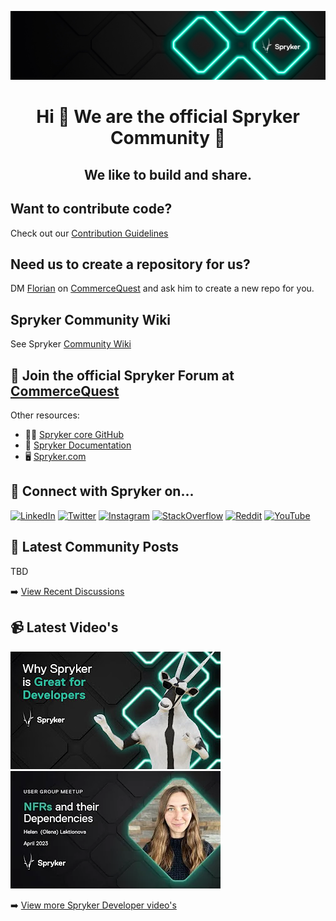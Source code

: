 <!---
spryker-community/.github is a ✨ special ✨ repository because its `README.md` (this file) appears on our GitHub profile.
You can click the Preview link to take a look at your changes.
--->
[![github-profile](https://github.com/spryker-community/.github/blob/main/profile/spryker-community-github-bg.png?raw=true)](https://www.spryker.com/community)
<h1 align="center">Hi 👋 We are the official Spryker Community</a> 👋</h1>
<h2 align="center">We like to build and share.</h2>

## Want to contribute code?
Check out our [Contribution Guidelines](https://github.com/spryker-community/docs/blob/main/CONTRIBUTE.md)

## Need us to create a repository for us?
DM [Florian](https://commercequest.space/profile/fsmeier) on [CommerceQuest](https://commercequest.space/) and ask him to create a new repo for you.

## Spryker Community Wiki
See Spryker [Community Wiki](https://github.com/spryker-community/docs/wiki) 

## 🚀 Join the official Spryker Forum at [CommerceQuest](https://commercequest.space/)
Other resources:
- 👨‍💻 [Spryker core GitHub](https://github.com/spryker)
- 📄 [Spryker Documentation](https://docs.spryker.com/)
- 🖥 [Spryker.com](https://www.spryker.com)

## 🤝 Connect with Spryker on...
[![LinkedIn](https://img.shields.io/badge/LinkedIn-0077B5?style=for-the-badge&logo=linkedin&logoColor=white)](https://de.linkedin.com/company/spryker-systems-gmbh)
[![Twitter](https://img.shields.io/badge/Twitter-1DA1F2?style=for-the-badge&logo=twitter&logoColor=white)](https://twitter.com/sprysys)
[![Instagram](https://img.shields.io/badge/Instagram-E4405F?style=for-the-badge&logo=instagram&logoColor=white)](https://www.instagram.com/spryker/)
[![StackOverflow](https://img.shields.io/badge/Stack_Overflow-FE7A16?style=for-the-badge&logo=stack-overflow&logoColor=white)](https://stackoverflow.com/questions/tagged/spryker)
[![Reddit](https://img.shields.io/badge/Reddit-FF4500?style=for-the-badge&logo=reddit&logoColor=white)](https://www.reddit.com/r/spryker/)
[![YouTube](https://img.shields.io/badge/YouTube-%23FF0000.svg?style=for-the-badge&logo=YouTube&logoColor=white)](https://www.youtube.com/channel/UC6lVOEbqXxUh0W5FMTvlPDQ)

## 📝 Latest Community Posts

<!-- BLOG-POST-LIST:START -->
TBD
<!-- BLOG-POST-LIST:END -->
➡️ [View Recent Discussions](https://commercequest.space/discussions)

## 📹 Latest Video's

<!-- BEGIN YOUTUBE-CARDS -->
[![Why Spryker is great for Developers](https://github.com/spryker-community/.github/blob/main/profile/hq720.jpeg?raw=true)](https://www.youtube.com/watch?v=dK7SeH7t5MQ)
[![Non-Functional Requirements (NFRs) and their dependencies](https://raw.githubusercontent.com/spryker-community/.github/main/profile/nrfs.webp)](https://www.youtube.com/watch?v=IQ_duhgT2EA)
<!-- END YOUTUBE-CARDS -->
➡️ [View more Spryker Developer video's](https://www.youtube.com/watch?v=dK7SeH7t5MQ&list=PLJooqCSo73SiPKM3mlZzc7lGq5zEFQkRS)
